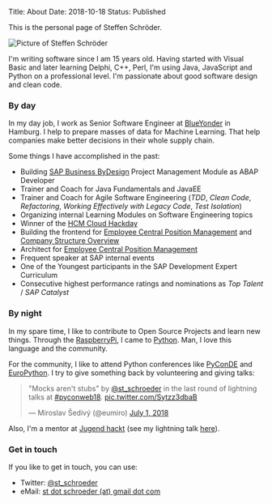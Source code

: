 Title: About
Date: 2018-10-18
Status: Published

This is the personal page of Steffen Schröder.

<img alt="Picture of Steffen Schröder" src="https://pbs.twimg.com/profile_images/518866260193329152/1utm5ofv_400x400.jpeg" title="Steffen Schröder"/>

I'm writing software since I am 15 years old.
Having started with Visual Basic and later learning Delphi, C++, Perl, I'm using Java, JavaScript and Python on a professional level.
I'm passionate about good software design and clean code.

### By day

In my day job, I work as Senior Software Engineer at [BlueYonder](https://blueyonder.com/) in Hamburg. I help to prepare masses of data for Machine Learning. That help companies
make better decisions in their whole supply chain.

Some things I have accomplished in the past:

- Building [SAP Business ByDesign](https://www.sap.com/germany/products/business-bydesign.html) Project Management Module as ABAP Developer
- Trainer and Coach for Java Fundamentals and JavaEE
- Trainer and Coach for Agile Software Engineering (_TDD_, _Clean Code_, _Refactoring_, _Working Effectively with Legacy Code_, _Test Isolation_)
- Organizing internal Learning Modules on Software Engineering topics
- Winner of the [HCM Cloud Hackday](https://blogs.sap.com/2014/02/25/reflecting-on-the-hcm-hack-day/)
- Building the frontend for [Employee Central Position Management](https://blogs.sap.com/2015/03/12/the-successfactors-employee-central-position-management-feature/) and [Company Structure Overview](https://blogs.sap.com/2017/02/24/sap-successfactors-company-structure-overview/)
- Architect for [Employee Central Position Management](https://blogs.sap.com/2015/03/12/the-successfactors-employee-central-position-management-feature/)
- Frequent speaker at SAP internal events
- One of the Youngest participants in the SAP Development Expert Curriculum
- Consecutive highest performance ratings and nominations as _Top Talent_ / _SAP Catalyst_


### By night

In my spare time, I like to contribute to Open Source Projects and learn new things.
Through the [RaspberryPi](https://www.raspberrypi.org/), I came to [Python](https://www.python.org/). Man, I love this language and the community.


For the community, I like to attend Python conferences like [PyConDE](https://de.pycon.org/) and [EuroPython]({filename}/development/europython2019.md).
I try to give something back by volunteering and giving talks:
<blockquote class="twitter-tweet" data-lang="en"><p lang="en" dir="ltr">&quot;Mocks aren&#39;t stubs&quot; by <a href="https://twitter.com/st_schroeder?ref_src=twsrc%5Etfw">@st_schroeder</a> in the last round of lightning talks at <a href="https://twitter.com/hashtag/pyconweb18?src=hash&amp;ref_src=twsrc%5Etfw">#pyconweb18</a>. <a href="https://t.co/Sytzz3dbaB">pic.twitter.com/Sytzz3dbaB</a></p>&mdash; Miroslav Šedivý (@eumiro) <a href="https://twitter.com/eumiro/status/1013437321482592256?ref_src=twsrc%5Etfw">July 1, 2018</a></blockquote>
<script async src="https://platform.twitter.com/widgets.js" charset="utf-8"></script>

Also, I'm a mentor at [Jugend hackt](https://jugendhackt.org/event-rueckblick/heidelberg-2019/) (see my lightning talk [here](https://media.ccc.de/v/jh19-hd-1002-clean_code)).
### Get in touch
If you like to get in touch, you can use:

- Twitter: [@st_schroeder](https://twitter.com/st_schroeder)
- eMail: [st dot schroeder (at) gmail dot com](mailto:st.schroeder@gmail.com)
